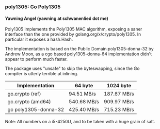 ### poly1305: Go Poly1305
#### Yawning Angel (yawning at schwanenlied dot me)

Poly1305 implements the Poly1305 MAC algorithm, exposing a saner interface than
the one provided by golang.org/x/crypto/poly1305.  In particular it exposes a
hash.Hash.

The implementation is based on the Public Domain poly1305-donna-32 by Andrew
Moon, as a cgo based poly1305-donna-64 implementation didn't appear to perform
much faster.

The package uses "unsafe" to skip the byteswapping, since the Go compiler is
utterly terrible at inlining.

| Implementation       | 64 byte      | 1024 byte   |
| -------------------- | ------------ | ----------- |
| go.crypto (ref)      | 94.51 MB/s   | 187.67 MB/s |
| go.crypto (amd64)    | 540.68 MB/s  | 909.97 MB/s |
| go poly1305-donna-32 | 425.40 MB/s  | 715.23 MB/s |

Note: All numbers on a i5-4250U, and to be taken with a huge grain of salt.
